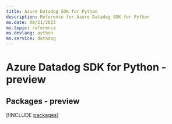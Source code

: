 ```yaml
---
title: Azure Datadog SDK for Python
description: Reference for Azure Datadog SDK for Python
ms.date: 08/21/2025
ms.topic: reference
ms.devlang: python
ms.service: datadog
---
```

# Azure Datadog SDK for Python - preview
## Packages - preview
[!INCLUDE [packages](datadog-index.md)]